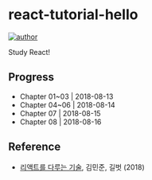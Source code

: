 # react-tutorial-hello
[![author](https://img.shields.io/badge/author-greatfarmer-f28da5.svg)](https://github.com/greatfarmer)

Study React!

## Progress
- Chapter 01~03 | 2018-08-13
- Chapter 04~06 | 2018-08-14
- Chapter 07 | 2018-08-15
- Chapter 08 | 2018-08-16

## Reference
- [리액트를 다루는 기술](http://www.gilbut.co.kr/book/bookView.aspx?bookcode=BN002044&page=1&TF=T), 김민준, 길벗 (2018)
